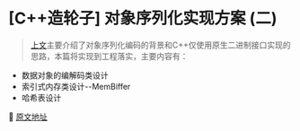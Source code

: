 # [C++造轮子] 对象序列化实现方案 (二)

> [上文]()主要介绍了对象序列化编码的背景和C++仅使用原生二进制接口实现的思路，本篇将实现到工程落实，主要内容有：

- 数据对象的编解码类设计
- 索引式内存类设计--MemBiffer
- 哈希表设计



[原文地址](http://zhikai.pro/post/97)